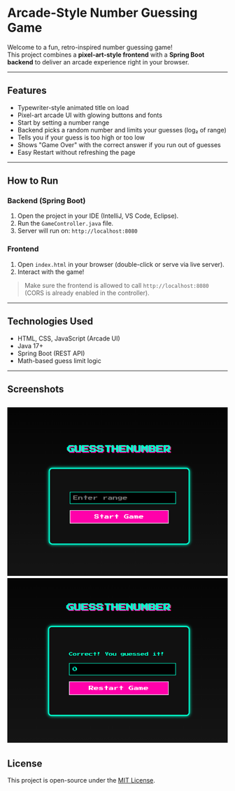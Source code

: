 #  Arcade-Style Number Guessing Game

Welcome to a fun, retro-inspired number guessing game!  
This project combines a **pixel-art-style frontend** with a **Spring Boot backend** to deliver an arcade experience right in your browser.

---

##  Features

-  Typewriter-style animated title on load
-  Pixel-art arcade UI with glowing buttons and fonts
-  Start by setting a number range
-  Backend picks a random number and limits your guesses (log₂ of range)
-  Tells you if your guess is too high or too low
-  Shows "Game Over" with the correct answer if you run out of guesses
-  Easy Restart without refreshing the page

---

##  How to Run

###  Backend (Spring Boot)
1. Open the project in your IDE (IntelliJ, VS Code, Eclipse).
2. Run the `GameController.java` file.
3. Server will run on: `http://localhost:8080`

###  Frontend
1. Open `index.html` in your browser (double-click or serve via live server).
2. Interact with the game!

> Make sure the frontend is allowed to call `http://localhost:8080` (CORS is already enabled in the controller).

---


##  Technologies Used

-  HTML, CSS, JavaScript (Arcade UI)
-  Java 17+
-  Spring Boot (REST API)
-  Math-based guess limit logic

---

## Screenshots

![Screenshot](screenshot1.png) 
![Screenshot](screenshot2.png) 
---


##  License

This project is open-source under the [MIT License](LICENSE).
